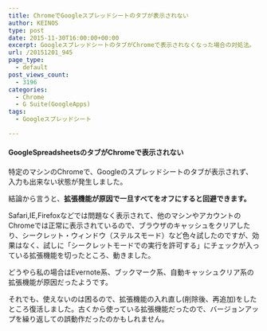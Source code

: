 ```yaml
---
title: ChromeでGoogleスプレッドシートのタブが表示されない
author: KEINOS
type: post
date: 2015-11-30T16:00:00+00:00
excerpt: GoogleスプレッドシートのタブがChromeで表示されなくなった場合の対処法。
url: /20151201_945
page_type:
  - default
post_views_count:
  - 3196
categories:
  - Chrome
  - G Suite(GoogleApps)
tags:
  - Googleスプレッドシート

---
```

<div class="section">
  <h4 id="outline__1">
    GoogleSpreadsheetsのタブがChromeで表示されない
  </h4>
  
  <p>
    特定のマシンのChromeで、Googleのスプレッドシートのタブが表示されず、入力も出来ない状態が発生しました。
  </p>
  
  <p>
    結論から言うと、<strong>拡張機能が原因で一旦すべてをオフにすると回避できます。</strong>
  </p>
  
  <p>
    Safari,IE,Firefoxなどでは問題なく表示されて、他のマシンやアカウントのChromeでは正常に表示されているので、ブラウザのキャッシュをクリアしたり、シークレット・ウィンドウ（ステルスモード）など色々試したのですが、効果はなく、試しに「シークレットモードでの実行を許可する」にチェックが入っている拡張機能を切ったところ、動きました。
  </p>
  
  <p>
    どうやら私の場合はEvernote系、ブックマーク系、自動キャッシュクリア系の拡張機能が原因だったようです。
  </p>
  
  <p>
    それでも、使えないのは困るので、拡張機能の入れ直し(削除後、再追加)をしたところ復活しました。古くから使っている拡張機能だったので、バージョンアップを繰り返しての誤動作だったのかもしれません。
  </p>
</div>
